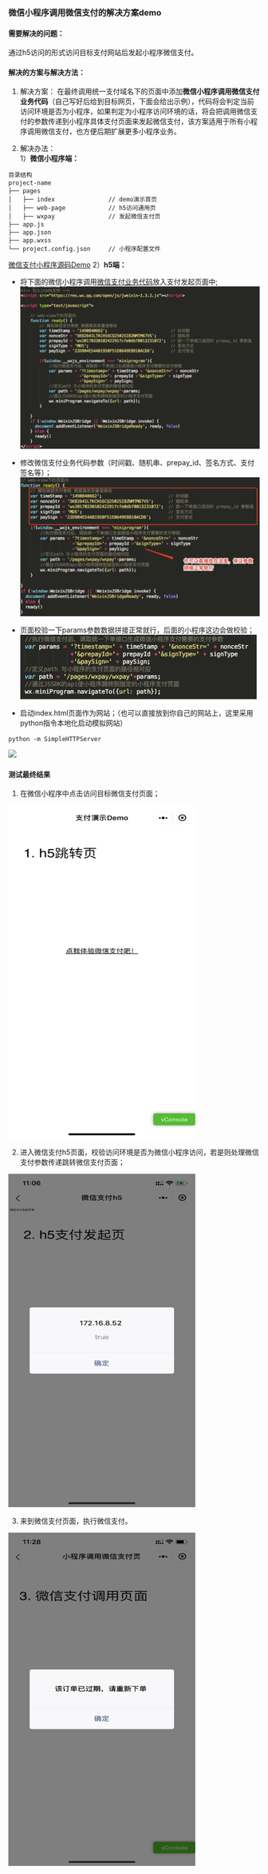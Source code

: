 ### 微信小程序调用微信支付的解决方案demo
#### 需要解决的问题：
通过h5访问的形式访问目标支付网站后发起小程序微信支付。
#### 解决的方案与解决方法：
1. 解决方案：
在最终调用统一支付域名下的页面中添加**微信小程序调用微信支付业务代码**（自己写好后给到目标网页，下面会给出示例），代码将会判定当前访问环境是否为小程序，如果判定为小程序访问环境的话，将会把调用微信支付的参数传递到小程序具体支付页面来发起微信支付，该方案适用于所有小程序调用微信支付，也方便后期扩展更多小程序业务。

2. 解决办法：      
1）**微信小程序端：**    
```
目录结构
project-name
├── pages
│   ├── index               // demo演示首页
│   ├── web-page            // h5访问通用页
│   ├── wxpay               // 发起微信支付页
├── app.js                  
├── app.json
├── app.wxss   
└── project.config.json     // 小程序配置文件 
```   
[微信支付小程序源码Demo](https://github.com/weipoo/wechat-miniprogram-pay/tree/master/miniprogram-demo)
2）**h5端：**


* 将下面的微信小程序调用[微信支付业务代码](https://github.com/weipoo/wechat-miniprogram-pay/blob/master/pay-h5-demo/index.html)放入支付发起页面中;
![](https://github.com/weipoo/wechat-miniprogram-pay/blob/master/images/code-01.jpg)

* 修改微信支付业务代码参数（时间戳、随机串、prepay_id、签名方式、支付签名等）；
![](https://github.com/weipoo/wechat-miniprogram-pay/blob/master/images/code-02.jpg)

* 页面校验一下params参数数据拼接正常就行，后面的小程序这边会做校验；
![](https://github.com/weipoo/wechat-miniprogram-pay/blob/master/images/code-03.jpg)

* 启动index.html页面作为网站；（也可以直接放到你自己的网站上，这里采用python指令本地化启动模拟网站）
```
python -m SimpleHTTPServer
```
![](https://github.com/weipoo/wechat-miniprogram-pay/blob/master/images/code-04.jpg)


#### 测试最终结果
1. 在微信小程序中点击访问目标微信支付页面；
<img src="https://github.com/weipoo/wechat-miniprogram-pay/blob/master/images/demo-01.jpg" width="375" height="667" />

2. 进入微信支付h5页面，校验访问环境是否为微信小程序访问，若是则处理微信支付参数传递跳转微信支付页面；
<img src="https://github.com/weipoo/wechat-miniprogram-pay/blob/master/images/demo-02.jpg" width="375" height="667" />

3. 来到微信支付页面，执行微信支付。
<img src="https://github.com/weipoo/wechat-miniprogram-pay/blob/master/images/demo-03.jpg" width="375" height="667" />





